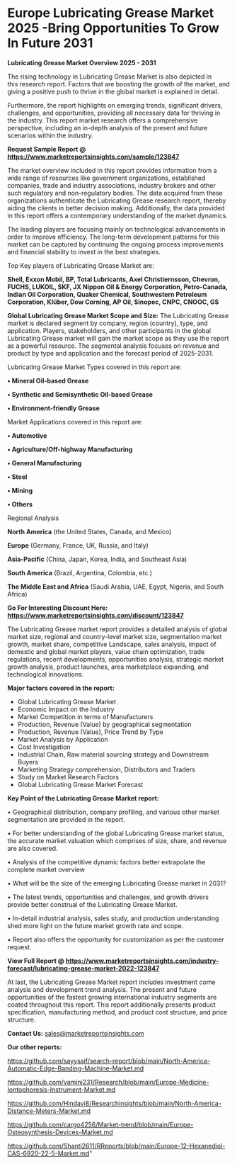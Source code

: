   # Europe Lubricating Grease Market 2025 -Bring Opportunities To Grow In Future 2031

<Strong> Lubricating Grease Market Overview 2025 - 2031</strong>

The rising technology in Lubricating Grease Market is also depicted in this research report. Factors that are boosting the growth of the market, and giving a positive push to thrive in the global market is explained in detail.

Furthermore, the report highlights on emerging trends, significant drivers, challenges, and opportunities, providing all necessary data for thriving in the industry. This report market research offers a comprehensive perspective, including an in-depth analysis of the present and future scenarios within the industry.

<strong>Request Sample Report @ <a href=https://www.marketreportsinsights.com/sample/123847>https://www.marketreportsinsights.com/sample/123847</a></strong>

The market overview included in this report provides information from a wide range of resources like government organizations, established companies, trade and industry associations, industry brokers and other such regulatory and non-regulatory bodies. The data acquired from these organizations authenticate the Lubricating Grease research report, thereby aiding the clients in better decision making. Additionally, the data provided in this report offers a contemporary understanding of the market dynamics.

The leading players are focusing mainly on technological advancements in order to improve efficiency. The long-term development patterns for this market can be captured by continuing the ongoing process improvements and financial stability to invest in the best strategies.

Top Key players of Lubricating Grease Market are:

<strong>Shell, Exxon Mobil, BP, Total Lubricants, Axel Christiernsson, Chevron, FUCHS, LUKOIL, SKF, JX Nippon Oil & Energy Corporation, Petro-Canada, Indian Oil Corporation, Quaker Chemical, Southwestern Petroleum Corporation, Klüber, Dow Corning, AP Oil, Sinopec, CNPC, CNOOC, GS</strong>

<strong><b>Global Lubricating Grease Market Scope and Size:</b></strong>
The Lubricating Grease market is declared segment by company, region (country), type, and application. Players, stakeholders, and other participants in the global Lubricating Grease market will gain the market scope as they use the report as a powerful resource. The segmental analysis focuses on revenue and product by type and application and the forecast period of 2025-2031.

Lubricating Grease Market Types covered in this report are:

<strong>• Mineral Oil-based Grease

• Synthetic and Semisynthetic Oil-based Grease

• Environment-friendly Grease</strong>

Market Applications covered in this report are:

<strong>• Automotive

• Agriculture/Off-highway Manufacturing

• General Manufacturing

• Steel

• Mining

• Others</strong> 

Regional Analysis

<strong>North America</strong> (the United States, Canada, and Mexico)

<strong>Europe</strong> (Germany, France, UK, Russia, and Italy)

<strong>Asia-Pacific</strong> (China, Japan, Korea, India, and Southeast Asia)

<strong>South America</strong> (Brazil, Argentina, Colombia, etc.)

<strong>The Middle East and Africa</strong> (Saudi Arabia, UAE, Egypt, Nigeria, and South Africa)

<strong>Go For Interesting Discount Here: <a href=https://www.marketreportsinsights.com/discount/123847>https://www.marketreportsinsights.com/discount/123847</a></strong>

The Lubricating Grease market report provides a detailed analysis of global market size, regional and country-level market size, segmentation market growth, market share, competitive Landscape, sales analysis, impact of domestic and global market players, value chain optimization, trade regulations, recent developments, opportunities analysis, strategic market growth analysis, product launches, area marketplace expanding, and technological innovations.

<strong><b>Major factors covered in the report:</b></strong>
<ul>
  <li>Global Lubricating Grease Market </li>
  <li>Economic Impact on the Industry</li>
  <li>Market Competition in terms of Manufacturers</li>
  <li>Production, Revenue (Value) by geographical segmentation</li>
  <li>Production, Revenue (Value), Price Trend by Type</li>
  <li>Market Analysis by Application</li>
  <li>Cost Investigation</li>
  <li>Industrial Chain, Raw material sourcing strategy and Downstream Buyers</li>
  <li>Marketing Strategy comprehension, Distributors and Traders</li>
  <li>Study on Market Research Factors</li>
  <li>Global Lubricating Grease Market Forecast</li>
</ul>

<strong><b>Key Point of the Lubricating Grease Market report:</b></strong>

• Geographical distribution, company profiling, and various other market segmentation are provided in the report.

• For better understanding of the global Lubricating Grease market status, the accurate market valuation which comprises of size, share, and revenue are also covered.

• Analysis of the competitive dynamic factors better extrapolate the complete market overview

• What will be the size of the emerging Lubricating Grease market in 2031?

• The latest trends, opportunities and challenges, and growth drivers provide better construal of the Lubricating Grease Market.

• In-detail industrial analysis, sales study, and production understanding shed more light on the future market growth rate and scope.

• Report also offers the opportunity for customization as per the customer request.

<strong><b>View Full Report @ <a href=https://www.marketreportsinsights.com/industry-forecast/lubricating-grease-market-2022-123847>https://www.marketreportsinsights.com/industry-forecast/lubricating-grease-market-2022-123847</a></b></strong>


At last, the Lubricating Grease Market report includes investment come analysis and development trend analysis. The present and future opportunities of the fastest growing international industry segments are coated throughout this report. This report additionally presents product specification, manufacturing method, and product cost structure, and price structure.

<strong>Contact Us:</strong>
sales@marketreportsinsights.com

<strong>Our other reports:</strong>

<a href=https://github.com/sayysaif/search-report/blob/main/North-America-Automatic-Edge-Banding-Machine-Market.md>https://github.com/sayysaif/search-report/blob/main/North-America-Automatic-Edge-Banding-Machine-Market.md</a>

<a href=https://github.com/yamini231/Research/blob/main/Europe-Medicine-Iontophoresis-Instrument-Market.md>https://github.com/yamini231/Research/blob/main/Europe-Medicine-Iontophoresis-Instrument-Market.md</a>

<a href=https://github.com/Hindavi8/Researchinsights/blob/main/North-America-Distance-Meters-Market.md>https://github.com/Hindavi8/Researchinsights/blob/main/North-America-Distance-Meters-Market.md</a>

<a href=https://github.com/cargo4256/Market-trend/blob/main/Europe-Osteosynthesis-Devices-Market.md>https://github.com/cargo4256/Market-trend/blob/main/Europe-Osteosynthesis-Devices-Market.md</a>

<a href=https://github.com/Shanti2611/RReports/blob/main/Europe-12-Hexanediol-CAS-6920-22-5-Market.md>https://github.com/Shanti2611/RReports/blob/main/Europe-12-Hexanediol-CAS-6920-22-5-Market.md</a>"
